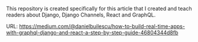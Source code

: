 This repository is created specifically for this article that I created and teach readers about Django, Django Channels, React and GraphQL.

URL: https://medium.com/@danielbuilescu/how-to-build-real-time-apps-with-graphql-django-and-react-a-step-by-step-guide-46804344d8fb
